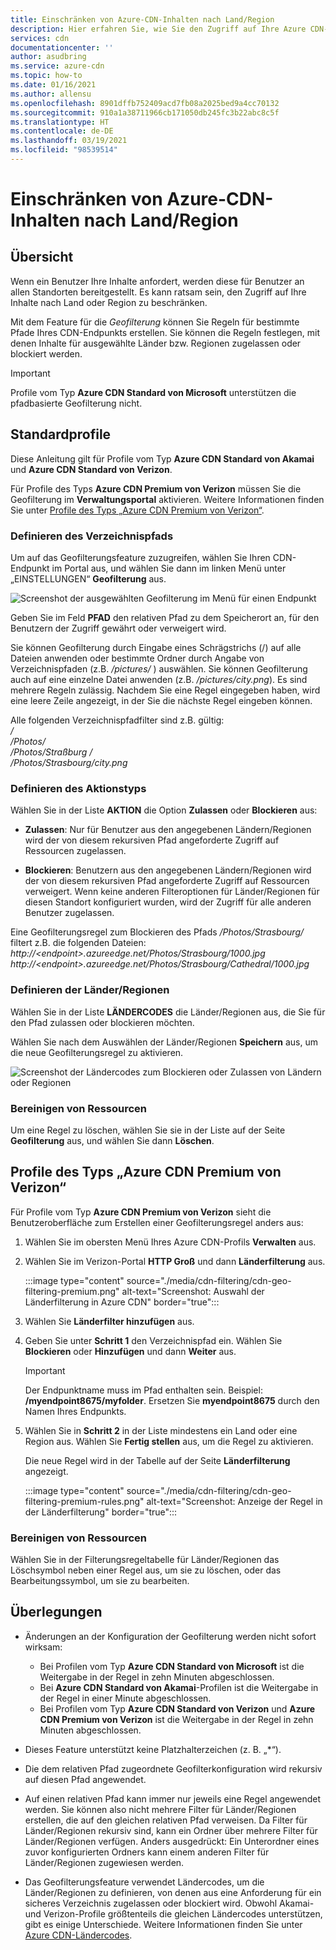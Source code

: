 ```yaml
---
title: Einschränken von Azure-CDN-Inhalten nach Land/Region
description: Hier erfahren Sie, wie Sie den Zugriff auf Ihre Azure CDN-Inhalte mithilfe der Geofilterung nach Ländern/Regionen einschränken.
services: cdn
documentationcenter: ''
author: asudbring
ms.service: azure-cdn
ms.topic: how-to
ms.date: 01/16/2021
ms.author: allensu
ms.openlocfilehash: 8901dffb752409acd7fb08a2025bed9a4cc70132
ms.sourcegitcommit: 910a1a38711966cb171050db245fc3b22abc8c5f
ms.translationtype: HT
ms.contentlocale: de-DE
ms.lasthandoff: 03/19/2021
ms.locfileid: "98539514"
---
```

# <a name="restrict-azure-cdn-content-by-countryregion"></a>Einschränken von Azure-CDN-Inhalten nach Land/Region

## <a name="overview"></a>Übersicht
Wenn ein Benutzer Ihre Inhalte anfordert, werden diese für Benutzer an allen Standorten bereitgestellt. Es kann ratsam sein, den Zugriff auf Ihre Inhalte nach Land oder Region zu beschränken. 

Mit dem Feature für die *Geofilterung* können Sie Regeln für bestimmte Pfade Ihres CDN-Endpunkts erstellen. Sie können die Regeln festlegen, mit denen Inhalte für ausgewählte Länder bzw. Regionen zugelassen oder blockiert werden.

> [!IMPORTANT]
> Profile vom Typ **Azure CDN Standard von Microsoft** unterstützen die pfadbasierte Geofilterung nicht.
> 

## <a name="standard-profiles"></a>Standardprofile

Diese Anleitung gilt für Profile vom Typ **Azure CDN Standard von Akamai** und **Azure CDN Standard von Verizon**.

Für Profile des Typs **Azure CDN Premium von Verizon** müssen Sie die Geofilterung im **Verwaltungsportal** aktivieren. Weitere Informationen finden Sie unter [Profile des Typs „Azure CDN Premium von Verizon“](#azure-cdn-premium-from-verizon-profiles).

### <a name="define-the-directory-path"></a>Definieren des Verzeichnispfads
Um auf das Geofilterungsfeature zuzugreifen, wählen Sie Ihren CDN-Endpunkt im Portal aus, und wählen Sie dann im linken Menü unter „EINSTELLUNGEN“ **Geofilterung** aus. 

![Screenshot der ausgewählten Geofilterung im Menü für einen Endpunkt](./media/cdn-filtering/cdn-geo-filtering-standard.png)

Geben Sie im Feld **PFAD** den relativen Pfad zu dem Speicherort an, für den Benutzern der Zugriff gewährt oder verweigert wird. 

Sie können Geofilterung durch Eingabe eines Schrägstrichs (/) auf alle Dateien anwenden oder bestimmte Ordner durch Angabe von Verzeichnispfaden (z.B. */pictures/* ) auswählen. Sie können Geofilterung auch auf eine einzelne Datei anwenden (z.B. */pictures/city.png*). Es sind mehrere Regeln zulässig. Nachdem Sie eine Regel eingegeben haben, wird eine leere Zeile angezeigt, in der Sie die nächste Regel eingeben können.

Alle folgenden Verzeichnispfadfilter sind z.B. gültig:   
*/*                                 
*/Photos/*      
*/Photos/Straßburg /*      
*/Photos/Strasbourg/city.png*

### <a name="define-the-type-of-action"></a>Definieren des Aktionstyps

Wählen Sie in der Liste **AKTION** die Option **Zulassen** oder **Blockieren** aus: 

- **Zulassen**: Nur für Benutzer aus den angegebenen Ländern/Regionen wird der von diesem rekursiven Pfad angeforderte Zugriff auf Ressourcen zugelassen.

- **Blockieren**: Benutzern aus den angegebenen Ländern/Regionen wird der von diesem rekursiven Pfad angeforderte Zugriff auf Ressourcen verweigert. Wenn keine anderen Filteroptionen für Länder/Regionen für diesen Standort konfiguriert wurden, wird der Zugriff für alle anderen Benutzer zugelassen.

Eine Geofilterungsregel zum Blockieren des Pfads */Photos/Strasbourg/* filtert z.B. die folgenden Dateien:     
*http:\//\<endpoint>.azureedge.net/Photos/Strasbourg/1000.jpg*
*http:\//\<endpoint>.azureedge.net/Photos/Strasbourg/Cathedral/1000.jpg*

### <a name="define-the-countriesregions"></a>Definieren der Länder/Regionen

Wählen Sie in der Liste **LÄNDERCODES** die Länder/Regionen aus, die Sie für den Pfad zulassen oder blockieren möchten. 

Wählen Sie nach dem Auswählen der Länder/Regionen **Speichern** aus, um die neue Geofilterungsregel zu aktivieren. 

![Screenshot der Ländercodes zum Blockieren oder Zulassen von Ländern oder Regionen](./media/cdn-filtering/cdn-geo-filtering-rules.png)

### <a name="clean-up-resources"></a>Bereinigen von Ressourcen

Um eine Regel zu löschen, wählen Sie sie in der Liste auf der Seite **Geofilterung** aus, und wählen Sie dann **Löschen**.

## <a name="azure-cdn-premium-from-verizon-profiles"></a>Profile des Typs „Azure CDN Premium von Verizon“

Für Profile vom Typ **Azure CDN Premium von Verizon** sieht die Benutzeroberfläche zum Erstellen einer Geofilterungsregel anders aus:

1. Wählen Sie im obersten Menü Ihres Azure CDN-Profils **Verwalten** aus.

2. Wählen Sie im Verizon-Portal **HTTP Groß** und dann **Länderfilterung** aus.

    :::image type="content" source="./media/cdn-filtering/cdn-geo-filtering-premium.png" alt-text="Screenshot: Auswahl der Länderfilterung in Azure CDN" border="true":::
  
3. Wählen Sie **Länderfilter hinzufügen** aus.

4. Geben Sie unter **Schritt 1** den Verzeichnispfad ein. Wählen Sie **Blockieren** oder **Hinzufügen** und dann **Weiter** aus.

    > [!IMPORTANT]
    > Der Endpunktname muss im Pfad enthalten sein.  Beispiel: **/myendpoint8675/myfolder**.  Ersetzen Sie **myendpoint8675** durch den Namen Ihres Endpunkts.
    > 
    
5. Wählen Sie in **Schritt 2** in der Liste mindestens ein Land oder eine Region aus. Wählen Sie **Fertig stellen** aus, um die Regel zu aktivieren. 
    
    Die neue Regel wird in der Tabelle auf der Seite **Länderfilterung** angezeigt.
    
    :::image type="content" source="./media/cdn-filtering/cdn-geo-filtering-premium-rules.png" alt-text="Screenshot: Anzeige der Regel in der Länderfilterung" border="true":::
 
### <a name="clean-up-resources"></a>Bereinigen von Ressourcen
Wählen Sie in der Filterungsregeltabelle für Länder/Regionen das Löschsymbol neben einer Regel aus, um sie zu löschen, oder das Bearbeitungssymbol, um sie zu bearbeiten.

## <a name="considerations"></a>Überlegungen
* Änderungen an der Konfiguration der Geofilterung werden nicht sofort wirksam:
   * Bei Profilen vom Typ **Azure CDN Standard von Microsoft** ist die Weitergabe in der Regel in zehn Minuten abgeschlossen. 
   * Bei **Azure CDN Standard von Akamai**-Profilen ist die Weitergabe in der Regel in einer Minute abgeschlossen. 
   * Bei Profilen vom Typ **Azure CDN Standard von Verizon** und **Azure CDN Premium von Verizon** ist die Weitergabe in der Regel in zehn Minuten abgeschlossen. 
 
* Dieses Feature unterstützt keine Platzhalterzeichen (z. B. „*“).

* Die dem relativen Pfad zugeordnete Geofilterkonfiguration wird rekursiv auf diesen Pfad angewendet.

* Auf einen relativen Pfad kann immer nur jeweils eine Regel angewendet werden. Sie können also nicht mehrere Filter für Länder/Regionen erstellen, die auf den gleichen relativen Pfad verweisen. Da Filter für Länder/Regionen rekursiv sind, kann ein Ordner über mehrere Filter für Länder/Regionen verfügen. Anders ausgedrückt: Ein Unterordner eines zuvor konfigurierten Ordners kann einem anderen Filter für Länder/Regionen zugewiesen werden.

* Das Geofilterungsfeature verwendet Ländercodes, um die Länder/Regionen zu definieren, von denen aus eine Anforderung für ein sicheres Verzeichnis zugelassen oder blockiert wird. Obwohl Akamai- und Verizon-Profile größtenteils die gleichen Ländercodes unterstützen, gibt es einige Unterschiede. Weitere Informationen finden Sie unter [Azure CDN-Ländercodes](/previous-versions/azure/mt761717(v=azure.100)). 

